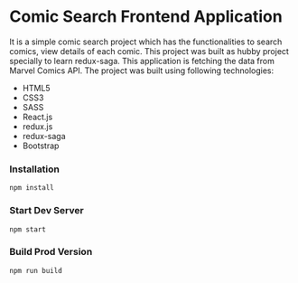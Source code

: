 # Comic Search Frontend Application

It is a simple comic search project which has the functionalities to search comics, view details of each comic. This project was built as hubby project specially to learn redux-saga. This application is fetching the data from Marvel Comics API. The project was built using following technologies:
- HTML5
- CSS3
- SASS
- React.js
- redux.js
- redux-saga
- Bootstrap


### Installation

```
npm install
```

### Start Dev Server

```
npm start
```

### Build Prod Version

```
npm run build
```